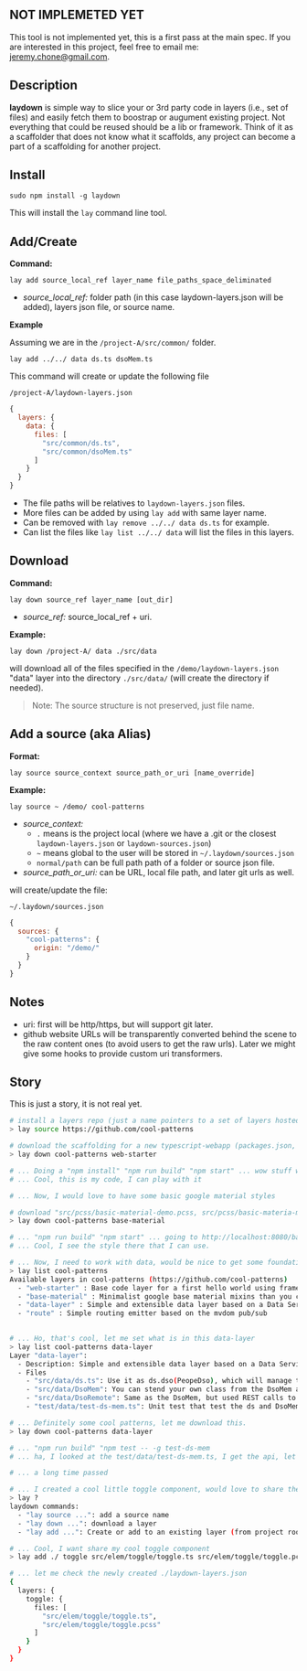## NOT IMPLEMETED YET

This tool is not implemented yet, this is a first pass at the main spec. If you are interested in this project, feel free to email me: jeremy.chone@gmail.com.

## Description

**laydown** is simple way to slice your or 3rd party code in layers (i.e., set of files) and easily fetch them to boostrap or augument existing project. Not everything that could be reused should be a lib or framework. Think of it as a scaffolder that does not know what it scaffolds, any project can become a part of a scaffolding for another project.

## Install 

```
sudo npm install -g laydown
```

This will install the `lay` command line tool.

## Add/Create

**Command:**

`lay add source_local_ref layer_name file_paths_space_deliminated`

- _source_local_ref:_ folder path (in this case laydown-layers.json will be added), layers json file, or source name.

**Example**

Assuming we are in the `/project-A/src/common/` folder.

`lay add ../../ data ds.ts dsoMem.ts`

This command will create or update the following file 

`/project-A/laydown-layers.json`
```js
{
  layers: {
    data: {
      files: [
        "src/common/ds.ts",
        "src/common/dsoMem.ts"
      ]
    }
  }
}
```


- The file paths will be relatives to `laydown-layers.json` files.
- More files can be added by using `lay add` with same layer name. 
- Can be removed with `lay remove ../../ data ds.ts` for example. 
- Can list the files like `lay list ../../ data` will list the files in this layers. 

## Download

**Command:**

`lay down source_ref layer_name [out_dir]`

- _source_ref:_ source_local_ref + uri.

**Example:**

`lay down /project-A/ data ./src/data`

will download all of the files specified in the `/demo/laydown-layers.json` "data" layer into the directory `./src/data/` (will create the directory if needed). 

> Note: The source structure is not preserved, just file name. 

## Add a source (aka Alias)

**Format:**

`lay source source_context source_path_or_uri [name_override]`

**Example:**

`lay source ~ /demo/ cool-patterns`

- _source_context:_
  - `.` means is the project local (where we have a .git or the closest `laydown-layers.json` or `laydown-sources.json`)
  - `~` means global to the user will be stored in `~/.laydown/sources.json`
  - `normal/path` can be full path path of a folder or source json file.
- _source_path_or_uri:_ can be URL, local file path, and later git urls as well. 

will create/update the file: 

`~/.laydown/sources.json`

```js
{
  sources: {
    "cool-patterns": {
      origin: "/demo/"
    }
  }
}
```


## Notes

- uri: first will be http/https, but will support git later. 
- github website URLs will be transparently converted behind the scene to the raw content ones (to avoid users to get the raw urls). Later we might give some hooks to provide custom uri transformers.


## Story

This is just a story, it is not real yet. 

```sh
# install a layers repo (just a name pointers to a set of layers hosted somwhere)
> lay source https://github.com/cool-patterns

# download the scaffolding for a new typescript-webapp (packages.json, tsconfig.json, build/scripts.js, src/main.ts, src/view/MainView.ts, src/view/MainView.pcss test/test-main.ts, mocha.opts, web/index.html)
> lay down cool-patterns web-starter

# ... Doing a "npm install" "npm run build" "npm start" ... wow stuff works!! 
# ... Cool, this is my code, I can play with it

# ... Now, I would love to have some basic google material styles

# download "src/pcss/basic-material-demo.pcss, src/pcss/basic-materia-mixins.pcss, web/base-material-demo.html"
> lay down cool-patterns base-material

# ... "npm run build" "npm start" ... going to http://localhost:8080/base-material-demo.html
# ... Cool, I see the style there that I can use. 

# ... Now, I need to work with data, would be nice to get some foundation files that add a data layer I can customize
> lay list cool-patterns
Available layers in cool-patterns (https://github.com/cool-patterns)
  - "web-starter" : Base code layer for a first hello world using framework ..., post-css, and build scripts ..., ...
  - "base-material" : Minimalist google base material mixins than you can reuse in your app code
  - "data-layer" : Simple and extensible data layer based on a Data Service Object model. Contains a DsoMem for quick prototyping, and DsoRemote base class for remote access
  - "route" : Simple routing emitter based on the mvdom pub/sub
 

# ... Ho, that's cool, let me set what is in this data-layer
> lay list cool-patterns data-layer
Layer "data-layer": 
  - Description: Simple and extensible data layer based on a Data Service Object model. Contains a DsoMem for quick prototyping, and DsoRemote base class for remote access
  - Files
    - "src/data/ds.ts": Use it as ds.dso(PeopeDso), which will manage the PeopleDso object as a singleton (create only the first time called)
    - "src/data/DsoMem": You can stend your own class from the DsoMem as "class Contact extends DsoMem<number>" (where number is the id type)
    - "src/data/DsoRemote": Same as the DsoMem, but used REST calls to get data from server. 
    - "test/data/test-ds-mem.ts": Unit test that test the ds and DsoMem (test can be run with -g test-ds-mem. 

# ... Definitely some cool patterns, let me download this. 
> lay down cool-patterns data-layer

# ... "npm run build" "npm test -- -g test-ds-mem
# ... ha, I looked at the test/data/test-ds-mem.ts, I get the api, let me give it a try

# ... a long time passed

# ... I created a cool little toggle component, would love to share the code
> lay ?
laydown commands:
  - "lay source ...": add a source name
  - "lay down ...": download a layer
  - "lay add ...": Create or add to an existing layer (from project root try "lay add ./ my-first-layer src/some-file.js src/another-file.js" and check "./laydown-layers.json")

# ... Cool, I want share my cool toggle component
> lay add ./ toggle src/elem/toggle/toggle.ts src/elem/toggle/toggle.pcss

# ... let me check the newly created ./laydown-layers.json
{
  layers: {
    toggle: {
      files: [
        "src/elem/toggle/toggle.ts",
        "src/elem/toggle/toggle.pcss"
      ]
    }
  }
}
``` 
